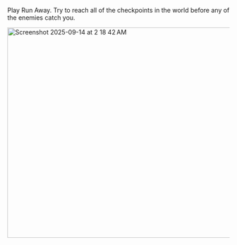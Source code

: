 Play Run Away. Try to reach all of the checkpoints in the world before any of the enemies catch you.

<img width="640" height="478" alt="Screenshot 2025-09-14 at 2 18 42 AM" src="https://github.com/user-attachments/assets/024fbafb-0a34-4c58-956c-e3bf94b70390" />
